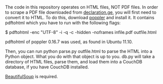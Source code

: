 The code in this repository operates on HTML files, NOT PDF files.
In order to scrape a PDF file downloaded from [declaration.ge](http://declaration.ge/ "Declaration.ge"), you
will first need to convert it to HTML. To do this, download [poppler](http://poppler.freedesktop.org/ "pdf to html")
and install it. It contains pdftohtml which you have to run with the following flags:

$ pdftohtml -enc "UTF-8" -i -q -c -hidden -noframes infile.pdf outfile.html

pdftohtml of poppler 0.16.7 was used, as found in Ubuntu 11.10.

Then, you can run python parse.py outfile.html to parse the HTML into a Python
object. What you do with that object is up to you. db.py will take a directory
of HTML files, parse them, and load them into a CouchDB database, if you have
CouchDB installed.

[BeautifulSoup](http://www.crummy.com/software/BeautifulSoup/ "Beautiful Soup") is required.
